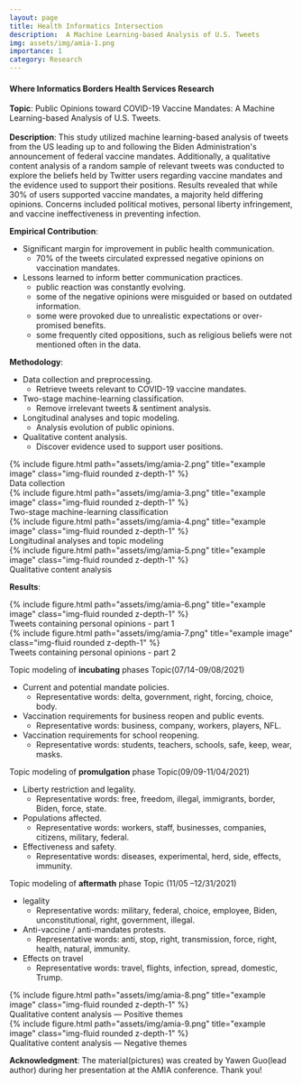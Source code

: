 ```yaml
---
layout: page
title: Health Informatics Intersection
description:  A Machine Learning-based Analysis of U.S. Tweets
img: assets/img/amia-1.png
importance: 1
category: Research
---
```


#### Where Informatics Borders Health Services Research
__Topic__: Public Opinions toward COVID-19 Vaccine Mandates: A Machine Learning-based Analysis of U.S. Tweets.
<br>  
__Description__: This study utilized machine learning-based analysis of tweets from the US leading up to and following the Biden Administration's announcement of federal vaccine mandates. Additionally, a qualitative content analysis of a random sample of relevant tweets was conducted to explore the beliefs held by Twitter users regarding vaccine mandates and the evidence used to support their positions. Results revealed that while 30% of users supported vaccine mandates, a majority held differing opinions. Concerns included political motives, personal liberty infringement, and vaccine ineffectiveness in preventing infection.  


__Empirical Contribution__:
- Significant margin for improvement in public health communication.
  * 70% of the tweets circulated expressed negative opinions on vaccination mandates.
- Lessons learned to inform better communication practices.
  * public reaction was constantly evolving.
  * some of the negative opinions were misguided or based on outdated information.
  * some were provoked due to unrealistic expectations or over-promised benefits.
  * some frequently cited oppositions, such as religious beliefs were not mentioned often in the data.  


__Methodology__:  
- Data collection and preprocessing.
  * Retrieve tweets relevant to COVID-19 vaccine mandates.  
- Two-stage machine-learning classification.  
  * Remove irrelevant tweets & sentiment analysis.  
- Longitudinal analyses and topic modeling.  
  * Analysis evolution of public opinions.  
- Qualitative content analysis.  
  * Discover evidence used to support user positions.


<div class="row">
    <div class="col-sm mt-3 mt-md-0">
        {% include figure.html path="assets/img/amia-2.png" title="example image" class="img-fluid rounded z-depth-1" %}
    </div>
</div>
<div class="caption">
    Data collection
</div>

<div class="row">
    <div class="col-sm mt-3 mt-md-0">
        {% include figure.html path="assets/img/amia-3.png" title="example image" class="img-fluid rounded z-depth-1" %}
    </div>
</div>
<div class="caption">
    Two-stage machine-learning classification
</div>

<div class="row">
    <div class="col-sm mt-3 mt-md-0">
        {% include figure.html path="assets/img/amia-4.png" title="example image" class="img-fluid rounded z-depth-1" %}
    </div>
</div>
<div class="caption">
    Longitudinal analyses and topic modeling
</div>

<div class="row">
    <div class="col-sm mt-3 mt-md-0">
        {% include figure.html path="assets/img/amia-5.png" title="example image" class="img-fluid rounded z-depth-1" %}
    </div>
</div>
<div class="caption">
    Qualitative content analysis
</div>

__Results__:
<div class="row">
    <div class="col-sm mt-3 mt-md-0">
        {% include figure.html path="assets/img/amia-6.png" title="example image" class="img-fluid rounded z-depth-1" %}
    </div>
</div>
<div class="caption">
    Tweets containing personal opinions - part 1
</div>
<div class="row">
    <div class="col-sm mt-3 mt-md-0">
        {% include figure.html path="assets/img/amia-7.png" title="example image" class="img-fluid rounded z-depth-1" %}
    </div>
</div>
<div class="caption">
    Tweets containing personal opinions - part 2
</div>

Topic modeling of **incubating** phases
Topic(07/14-09/08/2021)
- Current and potential mandate policies.
  * Representative words: delta, government, right, forcing, choice, body.
- Vaccination requirements for business reopen and public events.
  * Representative words: business, company, workers, players, NFL.
- Vaccination requirements for school reopening.
  * Representative words: students, teachers, schools, safe, keep, wear, masks.

Topic modeling of **promulgation** phase
Topic(09/09-11/04/2021)  
- Liberty restriction and legality.
  * Representative words: free, freedom, illegal, immigrants, border, Biden, force, state.
- Populations affected.
  * Representative words: workers, staff, businesses, companies, citizens, military, federal.
- Effectiveness and safety.
  * Representative words: diseases, experimental, herd, side, effects, immunity.

Topic modeling of **aftermath** phase
Topic (11/05 –12/31/2021)  
- legality
  * Representative words: military, federal, choice, employee, Biden, unconstitutional, right, government, illegal.
- Anti-vaccine / anti-mandates protests.
  * Representative words: anti, stop, right, transmission, force, right, health, natural, immunity.
- Effects on travel
  * Representative words: travel, flights, infection, spread, domestic, Trump.

<div class="row">
    <div class="col-sm mt-3 mt-md-0">
        {% include figure.html path="assets/img/amia-8.png" title="example image" class="img-fluid rounded z-depth-1" %}
    </div>
</div>
<div class="caption">
    Qualitative content analysis — Positive themes
</div>

<div class="row">
    <div class="col-sm mt-3 mt-md-0">
        {% include figure.html path="assets/img/amia-9.png" title="example image" class="img-fluid rounded z-depth-1" %}
    </div>
</div>
<div class="caption">
    Qualitative content analysis — Negative themes
</div>


**Acknowledgment**:
The material(pictures) was created by Yawen Guo(lead author) during her presentation at the AMIA conference. Thank you!
